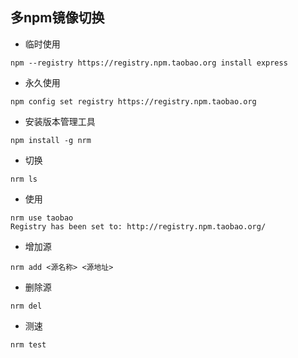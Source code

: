 
## 多npm镜像切换

- 临时使用

```
npm --registry https://registry.npm.taobao.org install express
```

- 永久使用

```
npm config set registry https://registry.npm.taobao.org
```


- 安装版本管理工具

`npm install -g nrm`

- 切换 

`nrm ls `

- 使用

```
nrm use taobao
Registry has been set to: http://registry.npm.taobao.org/
```

- 增加源

```nrm add <源名称> <源地址>```

- 删除源

```
nrm del
```

- 测速

```
nrm test
```




